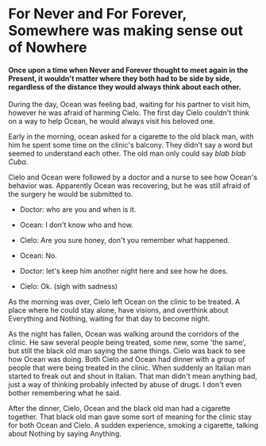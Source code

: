 # For Never and For Forever, Somewhere was making sense out of Nowhere

#### Once upon a time when Never and Forever thought to meet again in the Present, it wouldn't matter where they both had to be side by side, regardless of the distance they would always think about each other.

During the day, Ocean was feeling bad, waiting for his partner to visit
him, however he was afraid of harming Cielo. The first day Cielo
couldn't think on a way to help Ocean, he would always visit his beloved
one.

Early in the morning, ocean asked for a cigarette to the old black man,
with him he spent some time on the clinic's balcony. They didn't say a
word but seemed to understand each other. The old man only could say
*blab blab Cuba*.

Cielo and Ocean were followed by a doctor and a nurse to see how Ocean's
behavior was. Apparently Ocean was recovering, but he was still afraid
of the surgery he would be submitted to.

-   Doctor: who are you and when is it.

-   Ocean: I don't know who and how.

-   Cielo: Are you sure honey, don't you remember what happened.

-   Ocean: No.

-   Doctor: let's keep him another night here and see how he does.

-   Cielo: Ok. (sigh with sadness)

As the morning was over, Cielo left Ocean on the clinic to be treated. A
place where he could stay alone, have visions, and overthink about
Everything and Nothing, waiting for that day to become night.

As the night has fallen, Ocean was walking around the corridors of the
clinic. He saw several people being treated, some new, some 'the same',
but still the black old man saying the same things. Cielo was back to
see how Ocean was doing. Both Cielo and Ocean had dinner with a group of
people that were being treated in the clinic. When suddenly an Italian
man started to freak out and shout in Italian. That man didn't mean
anything bad, just a way of thinking probably infected by abuse of
drugs. I don't even bother remembering what he said.

After the dinner, Cielo, Ocean and the black old man had a cigarette
together. That black old man gave some sort of meaning for the clinic
stay for both Ocean and Cielo. A sudden experience, smoking a cigarette,
talking about Nothing by saying Anything.

